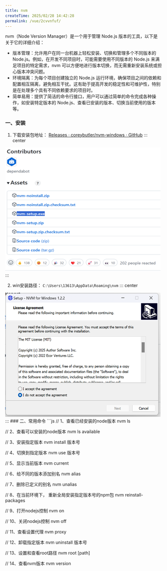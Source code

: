 ```yaml
---
title: nvm
createTime: 2025/02/28 14:42:28
permalink: /vue/2cvvnfuf/
---
```

nvm（Node Version Manager）是一个用于管理 Node.js 版本的工具，以下是关于它的详细介绍：
- 版本管理：允许用户在同一台机器上轻松安装、切换和管理多个不同版本的 Node.js。例如，在开发不同项目时，可能需要使用不同版本的 Node.js 来满足项目的特定需求，nvm 可以方便地进行版本切换，而无需重新安装系统或担心版本冲突问题。
- 环境隔离：为每个项目创建独立的 Node.js 运行环境，确保项目之间的依赖和配置相互隔离，避免相互干扰。这有助于提高开发的稳定性和可维护性，特别是在处理多个具有不同依赖要求的项目时。
- 简单易用：提供了简洁的命令行接口，用户可以通过简单的命令完成各种操作，如安装特定版本的 Node.js、查看已安装的版本、切换当前使用的版本等。
### 一、安装
1. 下载安装包地址：
[Releases · coreybutler/nvm-windows · GitHub](https://github.com/coreybutler/nvm-windows/releases)
::: center
<img src="./nvm-exe.png" style="width: 500px;height: 400px">
::: 

2. win安装路径： `C:\Users\13613\AppData\Roaming\nvm`
::: center
<img src="./nvm.png" style="width: 500px;height: 400px">
::: 
### 二、常用命令
```js
// 1、查看已经安装的node版本
nvm ls
 
// 2、查看可以安装的node版本
nvm ls available
 
// 3、安装指定版本
nvm install 版本号
 
// 4、切换到指定版本
nvm use 版本号
 
// 5、显示当前版本
nvm current
 
// 6、给不同的版本添加别名
nvm alias
 
// 7、删除已定义的别名
nvm unalias
 
// 8、在当前环境下， 重新全局安装指定版本号的npm包
nvm reinstall-packages
 
// 9、打开nodejs控制
nvm on
 
// 10、关闭nodejs控制
nvm off
 
// 11、查看设置代理
nvm proxy
 
// 12、卸载指定版本
nvm uninstall 版本号
 
// 13、设置和查看root路径
nvm root [path]
 
// 14、查看nvm版本
nvm version
```